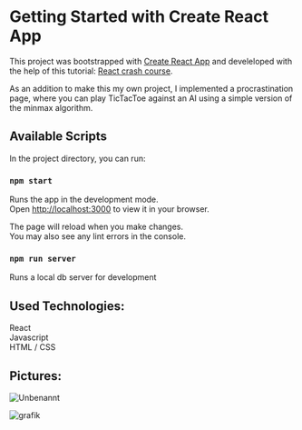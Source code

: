# Getting Started with Create React App

This project was bootstrapped with [Create React App](https://github.com/facebook/create-react-app) and develeloped with the help of this tutorial: [React crash course](https://www.youtube.com/watch?v=w7ejDZ8SWv8).

As an addition to make this my own project, I implemented a procrastination page, where you can play TicTacToe against an AI using a simple version of the minmax algorithm.

## Available Scripts

In the project directory, you can run:

### `npm start`

Runs the app in the development mode.\
Open [http://localhost:3000](http://localhost:3000) to view it in your browser.

The page will reload when you make changes.\
You may also see any lint errors in the console.

### `npm run server`
Runs a local db server for development

## Used Technologies:

React \
Javascript \
HTML / CSS 

## Pictures:

![Unbenannt](https://github.com/Ocepris/React-task-tracker/assets/55998291/53b591ba-3b2e-4b8c-939e-c51e69c999da)

![grafik](https://github.com/Ocepris/React-task-tracker/assets/55998291/bba935f5-8bf1-42db-87fc-38eb224d38b7)

